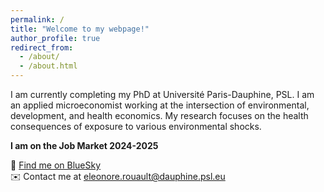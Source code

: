 ```yaml
---
permalink: /
title: "Welcome to my webpage!"
author_profile: true
redirect_from: 
  - /about/
  - /about.html
---
```


I am currently completing my PhD at Université Paris-Dauphine, PSL. I am an applied microeconomist working at the intersection of environmental, development, and health economics. My research focuses on the health consequences of exposure to various environmental shocks. 

**I am on the Job Market 2024-2025**

🦋 [Find me on BlueSky](https://bsky.app/profile/eleonorerouault.bsky.social)  
✉️ Contact me at [eleonore.rouault@dauphine.psl.eu](mailto:eleonore.rouault@dauphine.psl.eu)

